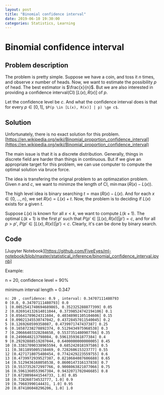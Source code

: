 ```yaml
---
layout: post
title: "Binomial confidence interval"
date: 2019-06-10 19:30:00
categories: Statistics, Learning
---
```


# Binomial confidence interval

## Problem description

The problem is pretty simple. Suppose we have a coin, and toss it $n$ times, and observe $x$ number of heads. Now, we want to estimate the possibility $p$ of head. The best estimator is $\frac{x}{n}$. But we are also interested in providing a confidence interval(CI) $[L(x), R(x)]$ of $p$.

Let the confidence level be $c$. And what the confidence interval does is that for every $p \in [0, 1]$, ```$P(p \in [L(x), R(x)] | p) \ge c$```.

## Solution

Unfortunately, there is no exact solution for this problem. [https://en.wikipedia.org/wiki/Binomial_proportion_confidence_interval](https://en.wikipedia.org/wiki/Binomial_proportion_confidence_interval)

The main issue is that it is a discrete distribution. Generally, things in discrete field are harder than things in continuous. But if we give an appropriate target for this problem, we can use computer to compute the optimal solution via bruce force.

The idea is transfering the orignal problem to an optimazation problem. Given $n$ and $c$, we want to minimze the length of CI, $\min \max(R(x) - L(x))$.

The high level idea is binary searching $t = \max(R(x) - L(x)$. And for each $x \in \{ 0, \dots, n \}$, we set $R(x) = L(x) + t$. Now, the problem is to deciding if $L(x)$ exists for a given $t$.

Suppose $L(x)$ is known for all $x < k$, we want to compute $L(k+1)$. The optimal $L(k+1)$ is the first $p'$ such that $P(p' \in [L(x), R(x)] | p') = c$, and for all $p > p'$, $P(p' \in [L(x), R(x)] | p') < c$. Clearly, it's can be done by binary search.

## Code

[Jupyter Notebook][https://github.com/FiveEyes/ml-notebook/blob/master/statistical_inference/binomial_confidence_interval.ipynb]

Example: 

n = 20, confidence level = 90%

minimum interval length = 0.347

```
n: 20 , confidence: 0.9 , interval: 0.34707111480793
0 [0.0, 0.34707111480793] 0.0
1 [0.0052541740694689865, 0.352325288877399] 0.05
2 [0.026914132614011044, 0.37398524742194106] 0.1
3 [0.05641789624311604, 0.40348901105104606] 0.15
4 [0.09021345530747042, 0.43728457011540045] 0.2
5 [0.1269260599358087, 0.4739971747437387] 0.25
6 [0.16587238278892374, 0.5129434975968538] 0.3
7 [0.20666403328284658, 0.5537351480907766] 0.35
8 [0.2490648213798084, 0.5961359361877384] 0.4
9 [0.29292888519207044, 0.6400000000000005] 0.45
10 [0.33817090338965594, 0.685242018197586] 0.5
11 [0.3811895005158469, 0.728260615323777] 0.55
12 [0.4271718075480454, 0.7742429223559755] 0.6
13 [0.4739972939527387, 0.8210684087606688] 0.65
14 [0.5129436168058538, 0.8600147316137838] 0.7
15 [0.5537352672997766, 0.9008063821077066] 0.75
16 [0.5961360553967384, 0.9432071702046685] 0.8
17 [0.6720098441544733, 1.0] 0.85
18 [0.728260734532777, 1.0] 0.9
19 [0.79683990144431, 1.0] 0.95
20 [0.874186048296206, 1.0] 1.0
```
